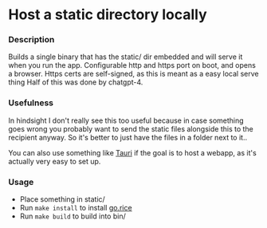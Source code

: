 # Host a static directory locally

### Description

Builds a single binary that has the static/ dir embedded and will serve it when you run the app.
Configurable http and https port on boot, and opens a browser.
Https certs are self-signed, as this is meant as a easy local serve thing
Half of this was done by chatgpt-4.

### Usefulness

In hindsight I don't really see this too useful because in case something goes wrong
you probably want to send the static files alongside this to the recipient anyway.
So it's better to just have the files in a folder next to it..

You can also use something like [Tauri](https://github.com/tauri-apps/tauri) if the goal is to
host a webapp, as it's actually very easy to set up.

### Usage

- Place something in static/
- Run `make install` to install [go.rice](https://github.com/GeertJohan/go.rice)
- Run `make build` to build into bin/
